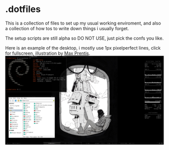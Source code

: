 .dotfiles
==============
This is a collection of files to set up my usual working enviroment, and also a collection of how tos to write down things i usually forget. 
   
The setup scripts are still alpha so DO NOT USE, just pick the confs you like.   

Here is an example of the desktop, i mostly use 1px pixelperfect lines, click for fullscreen, illustration by [Max Prentis](http://maxprentisvisual.tumblr.com/).   
[![alt tag](https://github.com/npisanti/dotfiles/blob/master/screenshot.jpg)](https://raw.githubusercontent.com/npisanti/dotfiles/master/screenshot.jpg)
